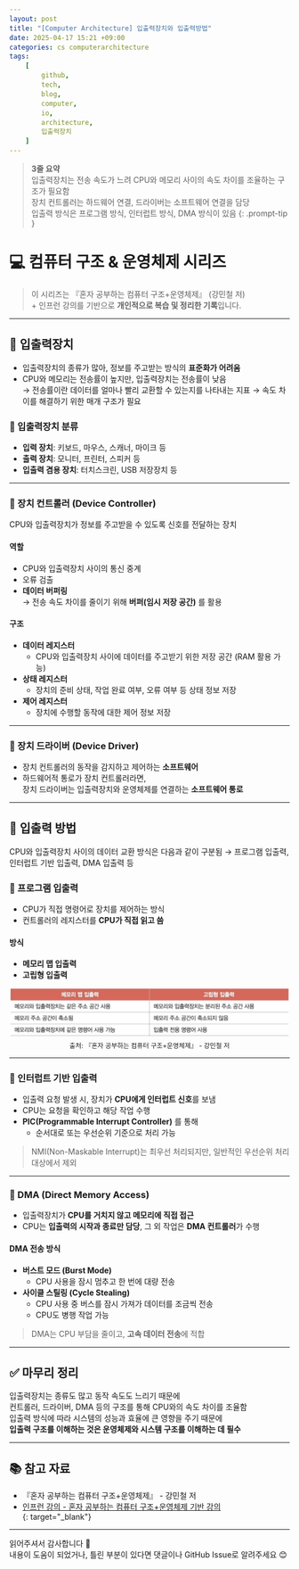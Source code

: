 ```yaml
---
layout: post
title: "[Computer Architecture] 입출력장치와 입출력방법"
date: 2025-04-17 15:21 +09:00
categories: cs computerarchitecture
tags:
    [
        github,
        tech,
        blog,
        computer,
        io,
        architecture,
        입출력장치
    ]
---
```


> **3줄 요약**
<br>입출력장치는 전송 속도가 느려 CPU와 메모리 사이의 속도 차이를 조율하는 구조가 필요함
<br>장치 컨트롤러는 하드웨어 연결, 드라이버는 소프트웨어 연결을 담당
<br>입출력 방식은 프로그램 방식, 인터럽트 방식, DMA 방식이 있음
{: .prompt-tip }

# 💻 컴퓨터 구조 & 운영체제 시리즈

> 이 시리즈는 『혼자 공부하는 컴퓨터 구조+운영체제』 (강민철 저)
> <br> + 인프런 강의를 기반으로 **개인적으로 복습 및 정리한 기록**입니다.

---

## 🔌 입출력장치

- 입출력장치의 종류가 많아, 정보를 주고받는 방식의 **표준화가 어려움**
- CPU와 메모리는 전송률이 높지만, 입출력장치는 전송률이 낮음  
  → 전송률이란 데이터를 얼마나 빨리 교환할 수 있는지를 나타내는 지표
  → 속도 차이를 해결하기 위한 매개 구조가 필요

### 🔹 입출력장치 분류

- **입력 장치**: 키보드, 마우스, 스캐너, 마이크 등  
- **출력 장치**: 모니터, 프린터, 스피커 등  
- **입출력 겸용 장치**: 터치스크린, USB 저장장치 등

---

### 🔸 장치 컨트롤러 (Device Controller)

CPU와 입출력장치가 정보를 주고받을 수 있도록 신호를 전달하는 장치

#### 역할
- CPU와 입출력장치 사이의 통신 중계
- 오류 검출
- **데이터 버퍼링**  
  → 전송 속도 차이를 줄이기 위해 **버퍼(임시 저장 공간)** 를 활용

#### 구조
- **데이터 레지스터**  
  - CPU와 입출력장치 사이에 데이터를 주고받기 위한 저장 공간 (RAM 활용 가능)
- **상태 레지스터**  
  - 장치의 준비 상태, 작업 완료 여부, 오류 여부 등 상태 정보 저장
- **제어 레지스터**  
  - 장치에 수행할 동작에 대한 제어 정보 저장

---

### 🔸 장치 드라이버 (Device Driver)

- 장치 컨트롤러의 동작을 감지하고 제어하는 **소프트웨어**
- 하드웨어적 통로가 장치 컨트롤러라면,  
  장치 드라이버는 입출력장치와 운영체제를 연결하는 **소프트웨어 통로**

---

## 🔁 입출력 방법

CPU와 입출력장치 사이의 데이터 교환 방식은 다음과 같이 구분됨
  → 프로그램 입출력, 인터럽트 기반 입출력, DMA 입출력 등

### 🧾 프로그램 입출력

- CPU가 직접 명령어로 장치를 제어하는 방식  
- 컨트롤러의 레지스터를 **CPU가 직접 읽고 씀**

#### 방식
- **메모리 맵 입출력**
- **고립형 입출력**


<div style="text-align: center;">
  <img src="assets/img/cs/io-methods.png" alt="입출력 명령어 방식">
  <sub>출처: 『혼자 공부하는 컴퓨터 구조+운영체제』 - 강민철 저</sub>
</div>

---

### 🔔 인터럽트 기반 입출력

- 입출력 요청 발생 시, 장치가 **CPU에게 인터럽트 신호**를 보냄  
- CPU는 요청을 확인하고 해당 작업 수행  
- **PIC(Programmable Interrupt Controller)** 를 통해  
  - 순서대로 또는 우선순위 기준으로 처리 가능

> NMI(Non-Maskable Interrupt)는 최우선 처리되지만, 일반적인 우선순위 처리 대상에서 제외

---

### 🚀 DMA (Direct Memory Access)

- 입출력장치가 **CPU를 거치지 않고 메모리에 직접 접근**  
- CPU는 **입출력의 시작과 종료만 담당**, 그 외 작업은 **DMA 컨트롤러**가 수행

#### DMA 전송 방식

- **버스트 모드 (Burst Mode)**  
  - CPU 사용을 잠시 멈추고 한 번에 대량 전송  
- **사이클 스틸링 (Cycle Stealing)**  
  - CPU 사용 중 버스를 잠시 가져가 데이터를 조금씩 전송  
  - CPU도 병행 작업 가능

> DMA는 CPU 부담을 줄이고, **고속 데이터 전송**에 적합

---

## ✅ 마무리 정리

입출력장치는 종류도 많고 동작 속도도 느리기 때문에  
컨트롤러, 드라이버, DMA 등의 구조를 통해 CPU와의 속도 차이를 조율함  
입출력 방식에 따라 시스템의 성능과 효율에 큰 영향을 주기 때문에  
**입출력 구조를 이해하는 것은 운영체제와 시스템 구조를 이해하는 데 필수**

---

## 📚 참고 자료

- 『혼자 공부하는 컴퓨터 구조+운영체제』 - 강민철 저  
- [인프런 강의 - 혼자 공부하는 컴퓨터 구조+운영체제 기반 강의](https://www.inflearn.com/course/%ED%98%BC%EC%9E%90-%EA%B3%B5%EB%B6%80%ED%95%98%EB%8A%94-%EC%BB%B4%ED%93%A8%ED%84%B0%EA%B5%AC%EC%A1%B0-%EC%9A%B4%EC%98%81%EC%B2%B4%EC%A0%9C)  
{: target="_blank"}

---

읽어주셔서 감사합니다 🙌  
내용이 도움이 되었거나, 틀린 부분이 있다면 댓글이나 GitHub Issue로 알려주세요 😊
